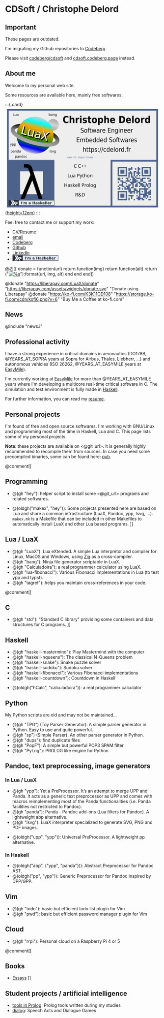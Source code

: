# CDSoft / Christophe Delord

## Important

These pages are outdated.

I'm migrating my Github repositories to [Codeberg](https://codeberg.org/cdsoft).

Please visit [codeberg/cdsoft](https://codeberg.org/cdsoft) and [cdsoft.codeberg.page](https://cdsoft.codeberg.page) instead.

## About me

Welcome to my personal web site.

Some resources are available here, mainly free softwares.

:::{.card}
[![](cv/cdelord-card.svg){height=12em}](cv/cv.en.html)
:::

Feel free to contact me or support my work:

- [CV/Resume](cv/cv.en.html)
- [email](mailto:@email)
- [Codeberg](https://codeberg.org/cdsoft)
- [Github](https://github.com/CDSoft)
- [LinkedIn](https://www.linkedin.com/in/cdelord/)
- [![I'm a Haskeller](cv/haskeller.png)](https://www.haskellers.com/user/cdsoft)

@@[[ donate = function(url) return function(img) return function(alt)
    return ("<a href='%s' target='_blank'><img height='36' style='border:0px;height:36px;' src='%s' border='0' alt='%s' /></a>"):format(url, img, alt)
end end end]]

@donate "https://liberapay.com/LuaX/donate"  "https://liberapay.com/assets/widgets/donate.svg" "Donate using Liberapay"
@donate "https://ko-fi.com/K3K11CD108"       "https://storage.ko-fi.com/cdn/kofi6.png?v=6"     "Buy Me a Coffee at ko-fi.com"

## News

@include "news.i"

## Professional activity

I have a strong experience in critical domains in aeronautics
(DO178B, @YEARS_AT_SOPRA years at Sopra for Airbus, Thales, Liebherr, ...)
and autonomous vehicles (ISO 26262, @YEARS_AT_EASYMILE years at [EasyMile](http://www.easymile.com/)).

I'm currently working at [EasyMile](http://www.easymile.com/) for more than @YEARS_AT_EASYMILE years
where I'm developing a multicore real-time critical software in C.
The simulation and test environment is fully made in [Haskell](https://www.haskell.org/).

For further information, you can read my [resume](cv/cv.en.html).

## Personal projects

I'm found of free and open source softwares.
I'm working with GNU/Linux and programming most of the time in Haskell, Lua and C.
This page lists some of my personal projects.

**Note**: these projects are available on <@git_url>.
It is generally highly recommended to recompile them from sources.
In case you need some precompiled binaries, some can be found here: [pub](@storage_url/pub).

@comment[[
## Programming

* @(gh "hey"):
  helper script to install some <@git_url> programs and related softwares.

* @(oldgh("makex", "hey")):
  Some projects presented here are based on Lua and share a common infrastructure (LuaX, Pandoc, ypp, lsvg, ...).
  `makex.mk` is a Makefile that can be included in other Makefiles to automatically install LuaX and other Lua based programs.
]]

## Lua / LuaX

* @(gh "LuaX"): Lua eXtended.
  A simple Lua interpretor and compiler for Linux, MacOS and Windows, using [Zig](https://ziglang.org/) as a cross-compiler.
* @(gh "bang"): Ninja file generator scriptable in LuaX.
* @(gh "Calculadoira"): a real programmer calculator using LuaX.
* @(gh "lua-fibonacci"): Various Fibonacci implementations in Lua (to test ypp and typst).
* @(gh "tagref"): helps you maintain cross-references in your code.

@comment[[
## C

* @(gh "std"): "Standard C library" providing some containers and data structures for C programs.
]]

## Haskell

* @(gh "haskell-mastermind"): Play Mastermind with the computer
* @(gh "haskell-nqueens"): The classical N-Queens problem
* @(gh "haskell-snake"): Snake puzzle solver
* @(gh "haskell-sudoku"): Sudoku solver
* @(gh "haskell-fibonacci"): Various Fibonacci implementations
* @(gh "haskell-countdown"): Countdown in Haskell

<!-- -->

* @(oldgh("hCalc", "calculadoira")): a real programmer calculator

## Python

My Python scripts are old and may not be maintained...

* @(gh "TPG") (Toy Parser Generator): A simple parser generator in Python. Easy to use and quite powerful.
* @(gh "sp") (Simple Parser): An other parser generator in Python.
* @(gh "dups"): find duplicate files
* @(gh "PopF"): A simple but powerful POP3 SPAM filter
* @(gh "PyLog"): PROLOG like engine for Python

## Pandoc, text preprocessing, image generators

### In Lua / LuaX

* @(gh "ypp"): Yet a PreProcessor. It’s an attempt to merge UPP and Panda. It acts as a generic text preprocessor as UPP and comes with macros reimplementing most of the Panda functionalities (i.e. Panda facilities not restricted to Pandoc).
* @(gh "panda"): Panda - Pandoc add-ons (Lua filters for Pandoc). A lightweight abp alternative.
* @(gh "lsvg"): LuaX interpreter specialized to generate SVG, PNG and PDF images.

<!-- -->

* @(oldgh("upp", "ypp")): Universal PreProcessor. A lightweight pp alternative.

### In Haskell

* @(oldgh("abp", {"ypp", "panda"})): Abstract Preprocessor for Pandoc AST.
* @(oldgh("pp", "ypp")): Generic Preprocessor for Pandoc inspired by DPP/GPP.

## Vim

* @(gh "todo"): basic but efficient todo list plugin for Vim
* @(gh "pwd"): basic but efficient password manager plugin for Vim

## Cloud

* @(gh "rrpi"): Personal cloud on a Raspberry Pi 4 or 5

@comment[[
## Books

* [Essays](essays/index.html)
]]

## Student projects / artificial intelligence

* [tools in Prolog](http://christophe.delord.free.fr/ai/index.html): Prolog tools written during my studies
* [dialog](http://christophe.delord.free.fr/ai/dea.html): Speech Acts and Dialogue Games
